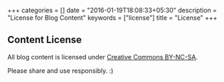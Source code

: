 +++
categories = []
date = "2016-01-19T18:08:33+05:30"
description = "License for Blog Content"
keywords = ["license"]
title = "License"
+++

## Content License

All blog content is licensed under [Creative Commons BY-NC-SA](https://creativecommons.org/licenses/by-sa/4.0/).

Please share and use responsibly. :)